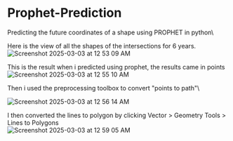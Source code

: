 # Prophet-Prediction
Predicting the future coordinates of a shape using PROPHET in python\

Here is the view of all the shapes of the intersections for 6 years.
![Screenshot 2025-03-03 at 12 53 09 AM](https://github.com/user-attachments/assets/378c6772-f483-45ca-adff-dde3f95ba4dc)


This is the result when i predicted using prophet, the results came in points\
![Screenshot 2025-03-03 at 12 55 10 AM](https://github.com/user-attachments/assets/4bd25399-2c6e-444d-b936-67d7bf6eede3)

Then i used the preprocessing toolbox to convert "points to path"\

![Screenshot 2025-03-03 at 12 56 14 AM](https://github.com/user-attachments/assets/3e8418dc-cc6c-4884-b806-add936180723)

I then converted the lines to polygon by clicking Vector > Geometry Tools > Lines to Polygons\
![Screenshot 2025-03-03 at 12 59 05 AM](https://github.com/user-attachments/assets/7b3a7fa0-f7e9-4c00-a549-2034ace4f545)
